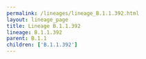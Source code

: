 ```yaml
---
permalink: /lineages/lineage_B.1.1.392.html
layout: lineage_page
title: Lineage B.1.1.392
lineage: B.1.1.392
parent: B.1.1
children: ['B.1.1.392']
---
```

